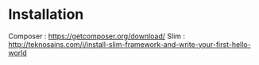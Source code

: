 # Installation

Composer : https://getcomposer.org/download/
Slim : http://teknosains.com/i/install-slim-framework-and-write-your-first-hello-world
